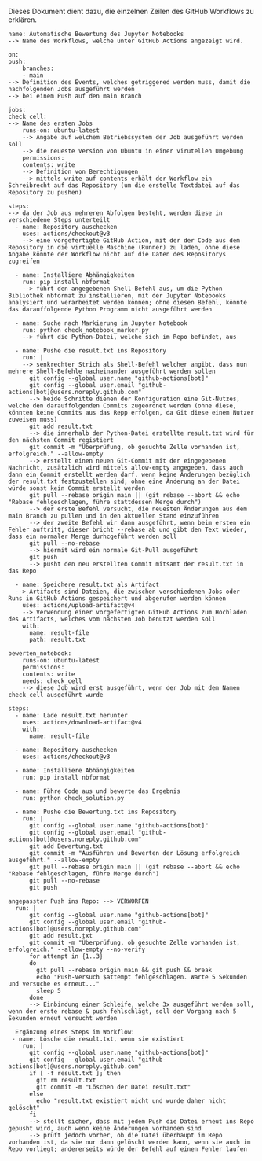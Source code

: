 Dieses Dokument dient dazu, die einzelnen Zeilen des GitHub Workflows zu erklären.

    name: Automatische Bewertung des Jupyter Notebooks 
    --> Name des Workflows, welche unter GitHub Actions angezeigt wird.

    on:
    push:
        branches:
        - main 
    --> Definition des Events, welches getriggered werden muss, damit die nachfolgenden Jobs ausgeführt werden
    --> bei einem Push auf den main Branch

    jobs:
    check_cell:
    --> Name des ersten Jobs
        runs-on: ubuntu-latest
        --> Angabe auf welchem Betriebssystem der Job ausgeführt werden soll
        --> die neueste Version von Ubuntu in einer virutellen Umgebung
        permissions:
        contents: write
        --> Definition von Berechtigungen
        --> mittels write auf contents erhält der Workflow ein Schreibrecht auf das Repository (um die erstelle Textdatei auf das Repository zu pushen)

    steps:
    --> da der Job aus mehreren Abfolgen besteht, werden diese in verschiedene Steps unterteilt
      - name: Repository auschecken
        uses: actions/checkout@v3
        --> eine vorgefertigte GitHub Action, mit der der Code aus dem Repository in die virtuelle Maschine (Runner) zu laden, ohne diese  Angabe könnte der Workflow nicht auf die Daten des Repositorys zugreifen

      - name: Installiere Abhängigkeiten
        run: pip install nbformat
        --> führt den angegebenen Shell-Befehl aus, um die Python Bibliothek nbformat zu installieren, mit der Jupyter Notebooks analysiert und verarbeitet werden können; ohne diesen Befehl, könnte das darauffolgende Python Programm nicht ausgeführt werden

      - name: Suche nach Markierung im Jupyter Notebook
        run: python check_notebook_marker.py
        --> führt die Python-Datei, welche sich im Repo befindet, aus 

      - name: Pushe die result.txt ins Repository
        run: |
        --> senkrechter Strich als Shell-Befehl welcher angibt, dass nun mehrere Shell-Befehle nacheinander ausgeführt werden sollen
          git config --global user.name "github-actions[bot]"
          git config --global user.email "github-actions[bot]@users.noreply.github.com"
          --> beide Schritte dienen der Konfiguration eine Git-Nutzes, welche den darauffolgenden Commits zugeordnet werden (ohne diese, könnten keine Commits aus das Repp erfolgen, da Git diese einem Nutzer zuweisen muss)
          git add result.txt
          --> die innerhalb der Python-Datei erstellte result.txt wird für den nächsten Commit registiert
          git commit -m "Überprüfung, ob gesuchte Zelle vorhanden ist, erfolgreich." --allow-empty
          --> erstellt einen neuen Git-Commit mit der eingegebenen Nachricht, zusätzlich wird mittels allow-empty angegeben, dass auch dann ein Commit erstellt werden darf, wenn keine Änderungen bezüglich der result.txt festzustellen sind; ohne eine Änderung an der Datei würde sonst kein Commit erstellt werden
          git pull --rebase origin main || (git rebase --abort && echo "Rebase fehlgeschlagen, führe stattdessen Merge durch")
          --> der erste Befehl versucht, die neuesten Änderungen aus dem main Branch zu pullen und in den aktuellen Stand einzuführen
          --> der zweite Befehl wir dann ausgeführt, wenn beim ersten ein Fehler auftritt, dieser bricht --rebase ab und gibt den Text wieder, dass ein normaler Merge durhcgeführt werden soll
          git pull --no-rebase
          --> hiermit wird ein normale Git-Pull ausgeführt 
          git push
          --> pusht den neu erstellten Commit mitsamt der result.txt in das Repo

      - name: Speichere result.txt als Artifact
      --> Artifacts sind Dateien, die zwischen verschiedenen Jobs oder Runs in GitHub Actions gespeichert und abgerufen werden können
        uses: actions/upload-artifact@v4
        --> Verwendung einer vorgefertigten GitHub Actions zum Hochladen des Artifacts, welches vom nächsten Job benutzt werden soll
        with:
          name: result-file
          path: result.txt

    bewerten_notebook:
        runs-on: ubuntu-latest
        permissions:
        contents: write
        needs: check_cell
        --> diese Job wird erst ausgeführt, wenn der Job mit dem Namen check_cell ausgeführt wurde

    steps:
      - name: Lade result.txt herunter
        uses: actions/download-artifact@v4
        with:
          name: result-file

      - name: Repository auschecken
        uses: actions/checkout@v3

      - name: Installiere Abhängigkeiten
        run: pip install nbformat

      - name: Führe Code aus und bewerte das Ergebnis
        run: python check_solution.py

      - name: Pushe die Bewertung.txt ins Repository
        run: |
          git config --global user.name "github-actions[bot]"
          git config --global user.email "github-actions[bot]@users.noreply.github.com"
          git add Bewertung.txt
          git commit -m "Ausführen und Bewerten der Lösung erfolgreich ausgeführt." --allow-empty
          git pull --rebase origin main || (git rebase --abort && echo "Rebase fehlgeschlagen, führe Merge durch")
          git pull --no-rebase
          git push

    angepasster Push ins Repo: --> VERWORFEN
      run: |
          git config --global user.name "github-actions[bot]"
          git config --global user.email "github-actions[bot]@users.noreply.github.com"
          git add result.txt
          git commit -m "Überprüfung, ob gesuchte Zelle vorhanden ist, erfolgreich." --allow-empty --no-verify
          for attempt in {1..3}
          do
            git pull --rebase origin main && git push && break
            echo "Push-Versuch $attempt fehlgeschlagen. Warte 5 Sekunden und versuche es erneut..."
            sleep 5
          done
          --> Einbindung einer Schleife, welche 3x ausgeführt werden soll, wenn der erste rebase & push fehlschlägt, soll der Vorgang nach 5 Sekunden erneut versucht werden

      Ergänzung eines Steps im Workflow:
     - name: Lösche die result.txt, wenn sie existiert
        run: |
          git config --global user.name "github-actions[bot]"
          git config --global user.email "github-actions[bot]@users.noreply.github.com"
          if [ -f result.txt ]; then
            git rm result.txt
            git commit -m "Löschen der Datei result.txt"
          else
            echo "result.txt existiert nicht und wurde daher nicht gelöscht"
          fi
          --> stellt sicher, dass mit jedem Push die Datei erneut ins Repo gepusht wird, auch wenn keine Änderungen vorhanden sind 
          --> prüft jedoch vorher, ob die Datei überhaupt im Repo vorhanden ist, da sie nur dann gelöscht werden kann, wenn sie auch im Repo vorliegt; andererseits würde der Befehl auf einen Fehler laufen
          
